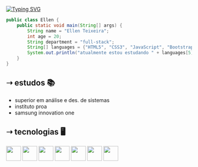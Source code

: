 <a href="https://git.io/typing-svg"><img src="https://readme-typing-svg.demolab.com?font=Fira+Code&duration=3000&pause=100&color=93F791C5&center=true&width=435&lines=oi%2C+eu+sou+a+ellen+%3A);bem+vindo(a)+ao+meu+github.%E2%9C%A8" alt="Typing SVG" /></a>
```java
public class Ellen {
    public static void main(String[] args) {
        String name = "Ellen Teixeira";
        int age = 20;
        String department = "full-stack";
        String[] languages = {"HTML5", "CSS3", "JavaScript", "Bootstrap4", "ReactJS", "Java", "SQL"};
        System.out.println("atualmente estou estudando " + languages[5] + "e" + languague[6]);
    }
}
```

## ➝ estudos 📚
* superior em análise e des. de sistemas
* instituto proa
* samsung innovation one

## ➝ tecnologias 🖥
<img src="https://cdn.jsdelivr.net/gh/devicons/devicon/icons/html5/html5-original.svg" height=40 width=40/> <img src="https://cdn.jsdelivr.net/gh/devicons/devicon/icons/css3/css3-original.svg" height=40 width=40/> <img src="https://cdn.jsdelivr.net/gh/devicons/devicon/icons/javascript/javascript-original.svg" height=40 width=40/> <img src="https://cdn.jsdelivr.net/gh/devicons/devicon/icons/bootstrap/bootstrap-original.svg" height=40 width=40/> <img src="https://cdn.jsdelivr.net/gh/devicons/devicon/icons/react/react-original.svg" height=40 width=40/> <img src="https://cdn.jsdelivr.net/gh/devicons/devicon/icons/git/git-original.svg" height=40 width=40/> <img src="https://cdn.jsdelivr.net/gh/devicons/devicon/icons/java/java-original.svg" height=40 width=40 />
